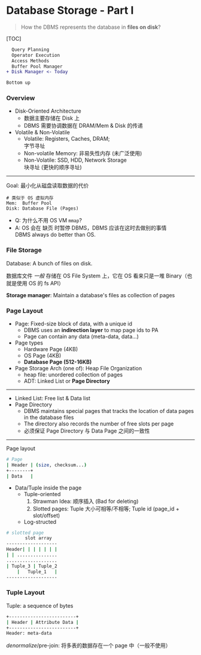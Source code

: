# Database Storage - Part I

> How the DBMS represents the database in **files on disk**?

[TOC]

```diff
  Query Planning
  Operator Execution
  Access Methods
  Buffer Pool Manager
+ Disk Manager <- Today

Bottom up
```

### Overview

* Disk-Oriented Architecture
  * 数据主要存储在 Disk 上
  * DBMS 需要协调数据在 DRAM/Mem & Disk 的传递
* Volatile & Non-Volatile
  * Volatile: Registers, Caches, DRAM;<br/>字节寻址
  * Non-volatile Memory: 非易失性内存 (未广泛使用)
  * Non-Volatile: SSD, HDD, Network Storage<br/>块寻址 (更快的顺序寻址)

---

Goal: 最小化从磁盘读取数据的代价

```shell
# 类似于 OS 虚拟内存
Mem:  Buffer Pool
Disk: Database File (Pages)
```

* Q: 为什么不用 OS VM `mmap`?
* A: OS 会在 缺页 时暂停 DBMS，DBMS 应该在这时去做别的事情<br/>DBMS always do better than OS.

### File Storage

Database: A bunch of files on disk.

数据库文件 *一般* 存储在 OS File System 上，它在 OS 看来只是一堆 Binary（也就是使用 OS 的 fs API）

**Storage manager**: Maintain a database's files as collection of pages

### Page Layout

* Page: Fixed-size block of data, with a unique id
  * DBMS uses an **indirection layer** to map page ids to PA
  * Page can contain any data (meta-data, data...)
* Page types
  * Hardware Page (4KB)
  * OS Page (4KB)
  * **Database Page (512-16KB)**
* Page Storage Arch (one of): Heap File Organization
  * heap file: unordered collection of pages
  * ADT: Linked List or **Page Directory**

---

* Linked List: Free list & Data list
* Page Directory
  * DBMS maintains special pages that tracks the location of data pages in the database files
  * The directory also records the number of free slots per page
  * 必须保证 Page Directory 与 Data Page 之间的一致性

---

Page layout

```bash
# Page
| Header | (size, checksum...)
+--------+
| Data   |
```

* Data/Tuple inside the page
  * Tuple-oriented
    1. Strawman Idea: 顺序插入 (Bad for deleting)
    2. Slotted pages: Tuple 大小可相等/不相等; Tuple id (page_id + slot/offset)
  * Log-structed

```bash
# slotted page
       slot array
-------------------
Header| | | | | | |
| | ...............
...................
| Tuple_3 | Tuple_2
    |   Tuple_1   |
-------------------
```

### Tuple Layout

Tuple: a sequence of bytes

```bash
+-------------------------+
| Header | Attribute Data |
+-------------------------+
Header: meta-data
```

*denormalize*/pre-join: 将多表的数据存在一个 page 中（一般不使用）

